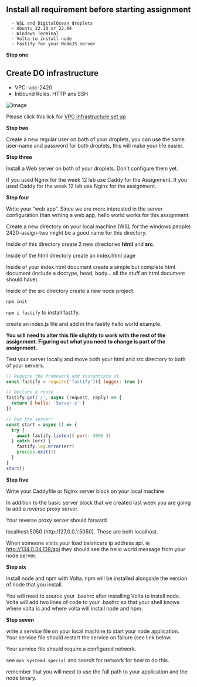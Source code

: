 ## Install all requirement before starting assignment
      - WSL and DigitalOcean droplets
      - Ubuntu 22.10 or 22.04
      - Windows Terminal
      - Volta to install node
      - Fastify for your NodeJS server
      
**Step one**

## Create DO infrastructure
   - VPC: vpc-2420
   - Inbound Rules: HTTP ans SSH

![image](https://user-images.githubusercontent.com/59521385/205427992-af24d34c-93b2-459c-8ba8-b768a1bf1979.png)

   Please click this lick for [VPC Infrastructure set up](https://vimeo.com/775412708/4a219b37e7)

**Step two**

Create a new regular user on both of your droplets, you can use the same user-name and password for both droplets, this will make your life easier.

**Step three** 

Install a Web server on both of your droplets. Don’t configure them yet.

If you used Nginx for the week 12 lab use Caddy for the Assignment. If you used Caddy for the week 12 lab use Nginx for the assignment.

**Step four**

Write your “web app”. Since we are more interested in the server configuration than writing a web app, hello world works for this assignment. 

Create a new directory on your local machine (WSL for the windows people) 2420-assign-two might be a good name for this directory.

Inside of this directory create 2 new directories **html** and **src**.

Inside of the html directory create an index.html page

Inside of your index.html document create a simple but complete html document (include a doctype, head, body… all the stuff an html document should have).

Inside of the src directory create a new node project.

`npm init` 

`npm i fastify` to install fastify.

create an index.js file and add in the fastify hello world example.

**You will need to alter this file slightly to work with the rest of the assignment. Figuring out what you need to change is part of the assignment.**

Test your server locally and move both your html and src directory to both of your servers.

```jsx
// Require the framework and instantiate it
const fastify = require('fastify')({ logger: true })

// Declare a route
fastify.get('/', async (request, reply) => {
  return { hello: 'Server x' }
})

// Run the server!
const start = async () => {
  try {
    await fastify.listen({ port: 3000 })
  } catch (err) {
    fastify.log.error(err)
    process.exit(1)
  }
}
start()
```

**Step five**

Write your Caddyfile or Nginx server block on your local machine

In addition to the basic server block that we created last week you are going to add a reverse proxy server.

Your reverse proxy server should forward 

localhost:5050 (http:/127.0.0.1:5050). These are both localhost.

When someone visits your load balancers ip address api.
ie http://134.0.34.138/api they should see the hello world message from your node server.

**Step six**

install node and npm with Volta. npm will be installed alongside the version of node that you install.

You will need to source your .bashrc after installing Volta to install node. Volta will add two lines of code to your .bashrc so that your shell knows where volta is and where volta will install node and npm.

**Step seven**

write a service file on your local machine to start your node application.
Your service file should restart the service on failure (see link below.

Your service file should require a configured network. 

see `man systemd.special` and search for network for how to do this.

remember that you will need to use the full path to your application and the node binary.
